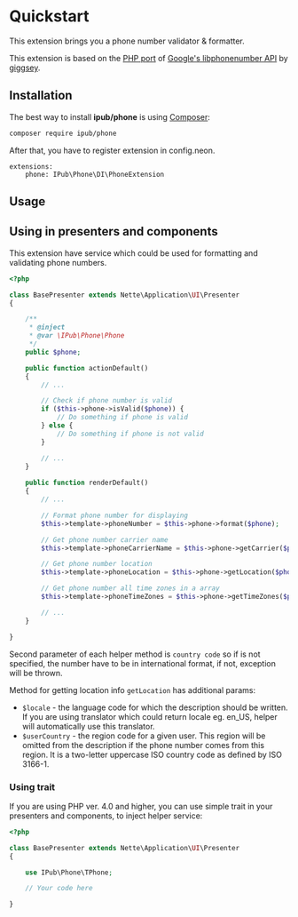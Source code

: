 # Quickstart

This extension brings you a phone number validator & formatter.

This extension is based on the [PHP port](https://github.com/giggsey/libphonenumber-for-php) of [Google's libphonenumber API](https://github.com/googlei18n/libphonenumber) by [giggsey](https://github.com/giggsey).

## Installation

The best way to install **ipub/phone** is using  [Composer](http://getcomposer.org/):

```sh
composer require ipub/phone
```

After that, you have to register extension in config.neon.

```neon
extensions:
    phone: IPub\Phone\DI\PhoneExtension
```

## Usage

## Using in presenters and components

This extension have service which could be used for formatting and validating phone numbers.

```php
<?php

class BasePresenter extends Nette\Application\UI\Presenter
{

    /**
     * @inject
     * @var \IPub\Phone\Phone
     */
    public $phone;

    public function actionDefault()
    {
        // ...

        // Check if phone number is valid
        if ($this->phone->isValid($phone)) {
            // Do something if phone is valid
        } else {
            // Do something if phone is not valid
        }

        // ...
    }
    
    public function renderDefault()
    {
        // ...

        // Format phone number for displaying
        $this->template->phoneNumber = $this->phone->format($phone);

        // Get phone number carrier name
        $this->template->phoneCarrierName = $this->phone->getCarrier($phone);

        // Get phone number location
        $this->template->phoneLocation = $this->phone->getLocation($phone);

        // Get phone number all time zones in a array
        $this->template->phoneTimeZones = $this->phone->getTimeZones($phone);

        // ...
    }

}
```

Second parameter of each helper method is `country code` so if is not specified, the number have to be in international format, if not, exception will be thrown.

Method for getting location info `getLocation` has additional params:

- `$locale` - the language code for which the description should be written. If you are using translator which could return locale eg. en_US, helper will automatically use this translator.
- `$userCountry` - the region code for a given user. This region will be omitted from the description if the phone number comes from this region. It is a two-letter uppercase ISO country code as defined by ISO 3166-1.

### Using trait

If you are using PHP ver. 4.0 and higher, you can use simple trait in your presenters and components, to inject helper service:

```php
<?php

class BasePresenter extends Nette\Application\UI\Presenter
{

    use IPub\Phone\TPhone;

    // Your code here

}
```
